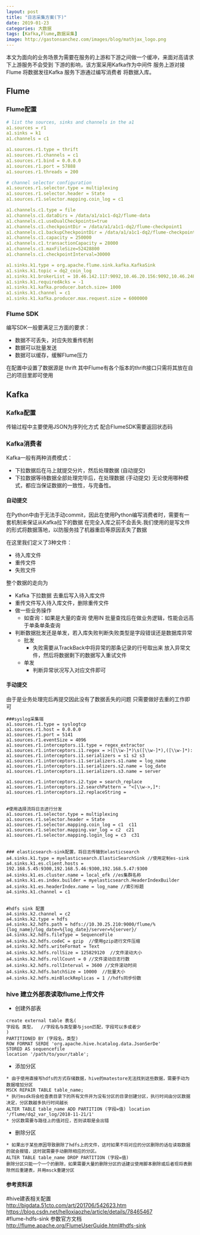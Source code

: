 ```yaml
---
layout: post
title: "日志采集方案(下)"
date: 2019-01-23
categories: 大数据
tags: [Kafka,Flume,数据采集]
image: http://gastonsanchez.com/images/blog/mathjax_logo.png
---
```


本文为面向的业务场景为需要在服务的上游和下游之间做一个缓冲，来面对高请求下上游服务不会受到
下游的影响，该方案采用Kafka作为中间件 服务上游对接Flume 将数据发往Kafka 服务下游通过编写消费者
将数据入库。 

<!-- more -->

## Flume
### Flume配置
```yaml
# list the sources, sinks and channels in the a1
a1.sources = r1 
a1.sinks = k1 
a1.channels = c1

a1.sources.r1.type = thrift
a1.sources.r1.channels = c1
a1.sources.r1.bind = 0.0.0.0
a1.sources.r1.port = 57888
a1.sources.r1.threads = 200

# channel selector configuration
a1.sources.r1.selector.type = multiplexing
a1.sources.r1.selector.header = State
a1.sources.r1.selector.mapping.coin_log = c1

a1.channels.c1.type = file
a1.channels.c1.dataDirs = /data/a1/a1c1-dq2/flume-data
a1.channels.c1.useDualCheckpoints=true
a1.channels.c1.checkpointDir = /data/a1/a1c1-dq2/flume-checkpoint1
a1.channels.c1.backupCheckpointDir = /data/a1/a1c1-dq2/flume-checkpoint2
a1.channels.c1.capacity = 250000
a1.channels.c1.transactionCapacity = 28000
a1.channels.c1.maxFileSize=52428800
a1.channels.c1.checkpointInterval=30000

a1.sinks.k1.type = org.apache.flume.sink.kafka.KafkaSink
a1.sinks.k1.topic = dq2_coin_log
a1.sinks.k1.brokerList = 10.46.142.117:9092,10.46.20.156:9092,10.46.248.21:9092
a1.sinks.k1.requiredAcks = -1
a1.sinks.k1.kafka.producer.batch.size= 1000
a1.sinks.k1.channel = c1
a1.sinks.k1.kafka.producer.max.request.size = 6000000

```

### Flume SDK
编写SDK一般要满足三方面的要求：
- 数据不可丢失，对应失败重传机制
- 数据可以批量发送
- 数据可以缓存，缓解Flume压力  

在配置中设置了数据源是 thrift 其中Flume有各个版本的thrift接口只需将其放在自己的项目里即可使用

## Kafka

### Kafka配置

传输过程中主要使用JSON为序列化方式
配合FlumeSDK需要返回状态码

### Kafka消费者
Kafka一般有两种消费模式：
- 下拉数据后在马上就提交分片，然后处理数据 (自动提交)
- 下拉数据等待数据全部处理完毕后，在处理数据 (手动提交)
无论使用哪种模式，都应当保证数据的一致性，与完备性。

#### 自动提交

在Python中由于无法手动commit，因此在使用Python编写消费者时，需要有一套机制来保证从Kafka拉下的数据
在完全入库之前不会丢失.我们使用的是写文件的形式将数据落地，以防服务挂了机器重启等原因丢失了数据

在这里我们定义了3种文件：
- 待入库文件
- 重传文件
- 失败文件

整个数据的走向为 

- Kafka 下拉数据 去重后写入待入库文件
- 重传文件写入待入库文件，删除重传文件
- 做一些业务操作
    - 如查询：如果是大量的查询 使用IN 批量查找后在做业务逻辑，性能会远高于单条单条查询
- 判断数据批发还是单发，若入库失败判断失败类型是字段错误还是数据库异常
    - 批发
        - 失败需要从TrackBack中将异常的那条记录的行号取出来 放入异常文件，然后将数据剩下的数据写入重试文件
    - 单发
        - 判断异常状况写入对应文件即可
        
#### 手动提交

由于是业务处理完后再提交因此没有了数据丢失的问题 只需要做好去重的工作即可





```
###syslog采集端
a1.sources.r1.type = syslogtcp
a1.sources.r1.host = 0.0.0.0
a1.sources.r1.port = 5141
a1.sources.r1.eventSize = 4096
a1.sources.r1.interceptors.i1.type = regex_extractor
a1.sources.r1.interceptors.i1.regex = >([\\w-]*)\s([\\w-]*),([\\w-]*):
a1.sources.r1.interceptors.i1.serializers = s1 s2 s3
a1.sources.r1.interceptors.i1.serializers.s1.name = log_name
a1.sources.r1.interceptors.i1.serializers.s2.name = log_date
a1.sources.r1.interceptors.i1.serializers.s3.name = server

a1.sources.r1.interceptors.i2.type = search_replace
a1.sources.r1.interceptors.i2.searchPattern = ^<[\\w->,]*:
a1.sources.r1.interceptors.i2.replaceString = 


#使用选择流将日志进行分发
a1.sources.r1.selector.type = multiplexing  
a1.sources.r1.selector.header = State  
a1.sources.r1.selector.mapping.coin_log = c1  c11
a1.sources.r1.selector.mapping.var_log = c2  c21
a1.sources.r1.selector.mapping.login_log = c3  c31


### elasticsearch-sink配置，将日志传输到elasticsearch
a4.sinks.k1.type = myelasticsearch.ElasticSearchSink //使用定制es-sink
a4.sinks.k1.es.client.hosts = 192.168.5.45:9300,192.168.5.46:9300,192.168.5.47:9300
a4.sinks.k1.es.cluster.name = local_efk //es集群名称
a4.sinks.k1.es.index.builder = myelasticsearch.HeaderIndexBuilder
a4.sinks.k1.es.headerIndex.name = log_name //索引标题
a4.sinks.k1.channel = c1 


#hdfs sink 配置  
a4.sinks.k2.channel = c2
a4.sinks.k2.type = hdfs
a4.sinks.k2.hdfs.path = hdfs://10.30.25.210:9000/flume/%{log_name}/log_date=%{log_date}/server=%{server}/
a4.sinks.k2.hdfs.fileType = SequenceFile
a4.sinks.k2.hdfs.codeC = gzip  //使用gzip进行文件压缩
a4.sinks.k2.hdfs.writeFormat = Text 
a4.sinks.k2.hdfs.rollSize = 125829120  //文件滚动大小
a4.sinks.k2.hdfs.rollCount = 0 //文件滚动日志行数
a4.sinks.k2.hdfs.rollInterval = 3600 //文件滚动时间
a4.sinks.k2.hdfs.batchSize = 10000  //批量大小
a4.sinks.k2.hdfs.minBlockReplicas = 1 //hdfs同步份数
```


### hive 建立外部表读取flume上传文件
* 创建外部表
```
create external table 表名(   
字段名 类型，  //字段名与类型要与json匹配，字段可以多或者少
)  
PARTITIONED BY (字段名，类型)
ROW FORMAT SERDE 'org.apache.hive.hcatalog.data.JsonSerDe'  
STORED AS sequencefile  
location '/path/to/your/table'; 
```

* 添加分区

```
* 由于使用直接写hdfs的方式存储数据，hive的matestore无法找到这些数据，需要手动为数据增加分区
MSCK REPAIR TABLE table_name;
* 执行msdk将会检查表目录下的所有文件并为没有分区的目录创建分区，执行时间由分区数据决定，分区数越多执行时间越长
ALTER TABLE table_name ADD PARTITION (字段=值) location '/flume/dq2_var_log/2018-11-21/1'
* 分区数需要与路径上的值对应，否则读取是会出错
```

* 删除分区

```
* 如果出于某些原因导致删除了hdfs上的文件，这时如果不将对应的分区删除的话在读取数据的就会报错，这时就需要手动删除相应的分区。
ALTER TABLE table_name DROP PARTITION (字段=值)
删除分区只能一个一个的删除，如果需要大量的删除分区的话建议使用脚本删除或后者现将表删除然后重建表，并用msck重建分区
```

#### 参考资料源
#hive建表相关配置  
http://bigdata.51cto.com/art/201706/542623.htm  
https://blog.csdn.net/helloxiaozhe/article/details/78465467  
#flume-hdfs-sink 参数官方文档  
http://flume.apache.org/FlumeUserGuide.html#hdfs-sink  
